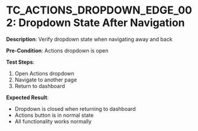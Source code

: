 # TC_ACTIONS_DROPDOWN_EDGE_002: Dropdown State After Navigation

**Description**: Verify dropdown state when navigating away and back

**Pre-Condition**: Actions dropdown is open

**Test Steps**:
1. Open Actions dropdown
2. Navigate to another page
3. Return to dashboard

**Expected Result**:
- Dropdown is closed when returning to dashboard
- Actions button is in normal state
- All functionality works normally